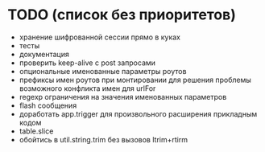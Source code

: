 TODO (список без приоритетов)
====

* хранение шифрованной сессии прямо в куках
* тесты
* документация
* проверить keep-alive с post запросами
* опциональные именованные параметры роутов
* префиксы имен роутов при монтировании для решения проблемы возможного конфликта имен для urlFor
* regexp ограничения на значения именованных параметров
* flash сообщения
* доработать app.trigger для произвольного расширения прикладным кодом
* table.slice
* обойтись в util.string.trim без вызовов ltrim+rtirm
